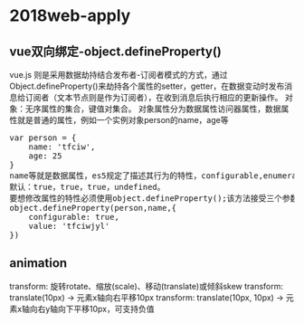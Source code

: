 # 2018web-apply
<h2>vue双向绑定-object.defineProperty()</h2>
<p>
	vue.js 则是采用数据劫持结合发布者-订阅者模式的方式，通过Object.defineProperty()来劫持各个属性的setter，getter，在数据变动时发布消息给订阅者（文本节点则是作为订阅者），在收到消息后执行相应的更新操作。
	对象：无序属性的集合，键值对集合。
	对象属性分为数据属性访问器属性，数据属性就是普通的属性，例如一个实例对象person的name，age等
<pre>
var person = {
	name: 'tfciw',
	age: 25
}
name等就是数据属性，es5规定了描述其行为的特性，configurable,enumerable,writable,value,是否可以通过delete删除重新定义该属性，是否可以被for-in枚举，能否修改该属性的值，值。
默认：true，true，true，undefined。
要想修改属性的特性必须使用object.defineProperty();该方法接受三个参数，属性所属的对象名称，属性名称，描述对象。描述对象只能是上面四个特性一部分或全部。
object.defineProperty(person,name,{
	configurable: true,
	value: 'tfciwjyl'
})
</pre></p>
<h2>animation</h2>
<p>
	transform: 旋转rotate、缩放(scale)、移动(translate)或倾斜skew
	transform: translate(10px) -> 元素x轴向右平移10px
	transform: translate(10px, 10px) -> 元素x轴向右y轴向下平移10px，可支持负值
</p>
